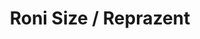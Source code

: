 ---
title: "Roni Size / Reprazent"
summary: "British drum-n-bass group. Originally the group included producers , , and , and on vocals, on bass and on drums."
image: "roni-size-reprazent.jpg"
apple_music_artist_url: "None"
---